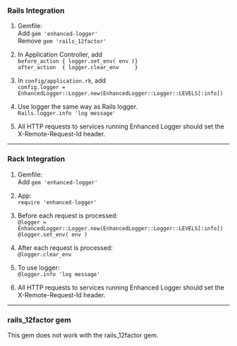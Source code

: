 ### Rails Integration

1. Gemfile:   
    Add `gem 'enhanced-logger'`  
    Remove `gem 'rails_12factor'`

2. In Application Controller, add  
     `before_action { logger.set_env( env )}`   
     `after_action  { logger.clear_env     }`  

3. In `config/application.rb`, add  
    `config.logger = EnhancedLogger::Logger.new(EnhancedLogger::Logger::LEVELS[:info])`

4. Use logger the same way as Rails logger.  
     `Rails.logger.info 'log message'`

5. All HTTP requests to services running Enhanced Logger should set the X-Remote-Request-Id header.

----
### Rack Integration

1. Gemfile:   
    Add `gem 'enhanced-logger'`  

2. App:  
    `require 'enhanced-logger'`

2. Before each request is processed:  
    `@logger = EnhancedLogger::Logger.new(EnhancedLogger::Logger::LEVELS[:info])`  
    `@logger.set_env( env )`

3. After each request is processed:  
    `@logger.clear_env`

4. To use logger:  
    `@logger.info 'log message'`

5. All HTTP requests to services running Enhanced Logger should set the X-Remote-Request-Id header.

----
### rails_12factor gem

This gem does not work with the rails_12factor gem. 